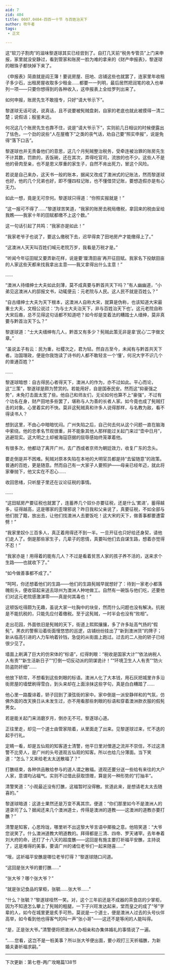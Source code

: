 ```yaml
---
aid: 7
zid: 404
title: 0007.0404-四百一十节 与百姓治天下
author: 吹牛者
tags: 
 - 正文

---
```




这“软刀子割肉”的滋味黎遂球其实已经尝到了。自打几天前“税务专管员”上门来申报，家里就没安静过，看到管家和账房一脸为难的拿来的《财产申报表》，黎遂球的眼珠子都快掉下来了。

《申报表》简直就是阎王簿！要说房屋、田地、店铺这些也就罢了，连家里年收租子多少石，出租房屋收取多少租金……都要一一列明，最后居然把润笔的收入也单列一项――只要你想得到的各种收入，这申报表上全给罗列出来了。

如何申报，账房先生不敢擅专，只好“请大爷示下”。

黎遂球无话可说，说真话，且不说要被髡贼盘剥，自家的老底也就此被摸得一清二楚；说假话；殷鉴未远。

何况这几个账房先生也靠不住，说是“请大爷示下”，实则前几日相议的时候便露出了怯色，一个劲的说些“人在屋檐下”之类的丧气话，劝自己要“照实申报”，说是免得“落下口舌”。

黎遂球也并无责备他们的意思，这几个月髡贼整治税务，受牵连被治罪的账房先生不计其数，罚款的，丢饭碗，还在其次，弄得吃官司，流放的也不少。这些人不是他的骨肉至亲，也不是恩义厚重的家生子，自然不肯出死力，冒这个风险。

若说是自己来办，这天书一般的账本，据闻又改成了澳洲式的记账法，然而黎遂球也好，他的几个兄弟也好，即不懂四柱记账，也不懂借贷记账，要想造假亦是有心无力。

如此一想，竟是无可奈何。黎遂球只得道：“你照实报就是！”

“这一报可不得了……”黎遂球苦笑道，“我家的账房去税局缴税，拿回来的税由呈给我瞧――我家十年的田赋都缴不上这个数。”

这一句话引起了共鸣：“我家亦是如此！”

“我家老爷子也说了，要这么缴税下去，迟早得卖了田地房产才能缴得上了。”

“这澳洲人天天叫百姓们喊元老院万岁，我看是万税才是。”

“听闻今年征田赋又要弄新花样，说是要‘厘清田亩’再开征田赋。我家名下投献田亩的人家这些天都来找我拿出主意――我又拿得出什么主意！”

……

“澳洲人待缙绅士大夫如此刻薄，莫不成真要与黔首共天下吗？”有人幽幽道，“小弟见这澳洲人的邸报文书，动辄便云：元老院与人民。这人民不就是百姓么？”

“自古缙绅士大夫为天下根本，这澳洲人自称大宋，就算是伪称，也该知道大宋最重士大夫，文相公说过：‘为与士大夫治天下，非与百姓治天下也’。这元老院自称大宋后裔，总不见得这句话都不知道吧？如今却是变着法的糟踏士人缙绅，莫非真要与黔首治天下么？”

黎遂球道：“士大夫缙绅有几人，黔首又有多少？髡贼此策无非是拿‘民心’二字做文章。”

“虽说孟子有云：民为重，社稷次之，君为轻。然自古至今，未闻有与黔首共天下者。治国理政，便是你我饱读了诗书的人都不敢轻言一个‘懂’，何况大字不识几个的普通百姓？”

……

黎遂球暗想：自古得民心者得天下，澳洲人的作为，亦不过如此。平心而论，这“三策”，黎遂球是颇为赞赏的。若能用好，自是国泰民安。然而这“抑豪强之势”，未免打击面太宽了些。他自己和师友们，无论如何也算不上“豪强”，不过有个功名在身，财产田地多些罢了，堪称与人为善的长者人家。如今竟也成了髡贼打击的对象。心里着实的不快。莫非这髡贼真和许多人说得那样，与名教为敌，看不得读书人？

想到这里，不由心中暗暗忧闷。广州失陷之后，自己何去何从这个问题一直在脑海中萦绕。他的忠孝名节观很重，并不能象其他人那样能过关起门来过“壶中日月”，逃避现实。这大明之土却被海寇窃据的屈辱感始终笼罩着他。

有很多次，他都动了离开广州，去广西或者京师为朝廷效力，收复广东的念头。

要走倒是并不困难。髡贼对原本失陷在本地的大明官员都是持“去留随意”的政策。普通的百姓，更是随意。然而自己有一大家子人要照护――母亲已经年迈，就此将家眷抛下，他又实在不忍心……

收回思绪，只听屋子里还在议论征税的事情。

……

“这田赋房产要征税也就罢了，连蓄养几个奴仆亦要征税，还是什么‘累进’，蓄得越多，征得越高，这是哪家的歪理邪说？昨日我和父亲说了，真要征税，不如全部与他们脱了籍，放出去，让他们找澳洲人去要饭吃！这大宋的天下，做善事都要遭雷劈！”

“我家里奴仆三百多人，真正着用得还不到一半。一旦开征也只好给还身契，请他们走人了。倒是那些家生子，几辈子的恩情，真要叫他们去自谋生路，想着亦觉得不忍！”

“我家亦是！用得着的能有几人？不过是看着贫苦人家的孩子养不活的，送来求个生路――也就收下了。”

“如今做善事都不成了。”

“呵呵，你还想着他们的生路――他们的生路髡贼早就想好了：待到一家老小都落魄街头，便收容起来送去琼州为澳洲人种地做工。自然有一碗饭与他们吃，还要他们对这元老院感激涕零――真是何其毒也！”

这顿饭吃得颇为无趣，虽说大家一吐胸中的块垒，然而什么问题也没有解决。抗税是不能抗税的，只能先应付着缴税。至于这髡贼，一时半会也没有“败相”。

走出花园，外面依旧是髡贼的天下，街道上熙熙攘攘，多了许多趾高气扬的“假髡”。黑衣的警察沿着街面慢悠悠的巡逻，店铺纷纷挂出了“新到澳洲货”的牌子；新从临高引进的人力车响着铃铛，急促的从街面上跑过。过去的二人抬的轿子已经很少见了。

墙面上刷满了巨大的仿宋体的“标语”，红得刺眼：“税收是国家大计”“依法纳税人人有责”“新生活新日子”“打倒一切反动派的阴谋诡计！”“环境卫生人人有责”“防火防盗防奸细”……

他放下轿帘，不想看到这些刺眼的标语。澳洲人化了大本钱，用石灰把城里许多沿街房屋的墙壁刷得雪白，到头来却在上面涂抹这些字句，真是白白糟踏了……

他心里一路腹诽着，轿子回到了濠弦街的家中。家中倒是一派安静祥和的气氛，仿佛外面的改天换日从未发生过，亦不用看那些刺眼的标语和穿着澳洲款衣服的假髡男女。

若是能关起门来消磨岁月，倒亦无不可。黎遂球心道。

正往里走，却见一个道士由管家陪着，从里面走了出来。见黎遂球过来，忙不迭的起手行礼。

定睛一看，却是五仙观的知客道士清警，他平日里对僧道之流并不崇信，不过这清警不比旁人，是广州的头号道观五仙观的知客。所以也给几分薄面。当下笑道：“怎么？又来给老太太送散福了？”

打醮结束，各种供品散给参与的道人谓之散福。道观还要分送一些给有来往的大户人家，意谓均沾福气。实则不过借此获取馈赠，算是另一种形势的“打抽丰”。

清警笑道：“小观最近没有打醮，这福暂时没得散。贫道此来，是想请老太太去随喜的。”

黎遂球暗道：这道士果然还是万变不离其宗。便道：“你们那里如今不是澳洲人的道录司了么？据闻还来几个澳洲道士，传得是澳洲的道教――这澳洲的道教亦要打醮？”

清警是知客，心思玲珑，哪里听不出这黎大爷言语中揶揄之意。他陪笑道：“大爷您说笑了。什么澳洲道教大明道教的。拜得都是三清、四帝、罗天诸宰。去年奉着刘大府的命，还打了十八天的超度醮――这回是有施主要打祈福平安醮，主持说了，这是难得的美事，要请广州的诸位老爷们一起来随喜……”

“哦，这祈福平安醮是哪位老爷打得？”黎遂球随口问道。

“这回是张大爷的要打醮……”

“张大爷？哪个张大爷？”

“就是张记食品的掌柜，张毓……张大爷……”

“什么？张毓？”黎遂球哑然一笑。对，这个三年前还是不成器的茶食店的少掌柜，因为不知道怎么攀上了髡贼的粗腿，一下子兴旺发达起来，堂而皇之的成了“爷”字辈的人，如今在城里更是炙手可热，莫说是一个道士，便是澳洲人过去的头号伙伴高举，如今看到他也得客气的叫一声“张小哥”――这还不是等闲的人能叫得。

“是，正是张大爷。”清警便将把澳洲人办相亲和办集体婚礼的事情说了一遍。

“……您看，这岂不是一桩美事？所以张大爷便出面，要小观打三天祈福醮，为新婚夫妻祈福求嗣。”

------------------------------------------------

下次更新：第七卷-两广攻略篇138节



